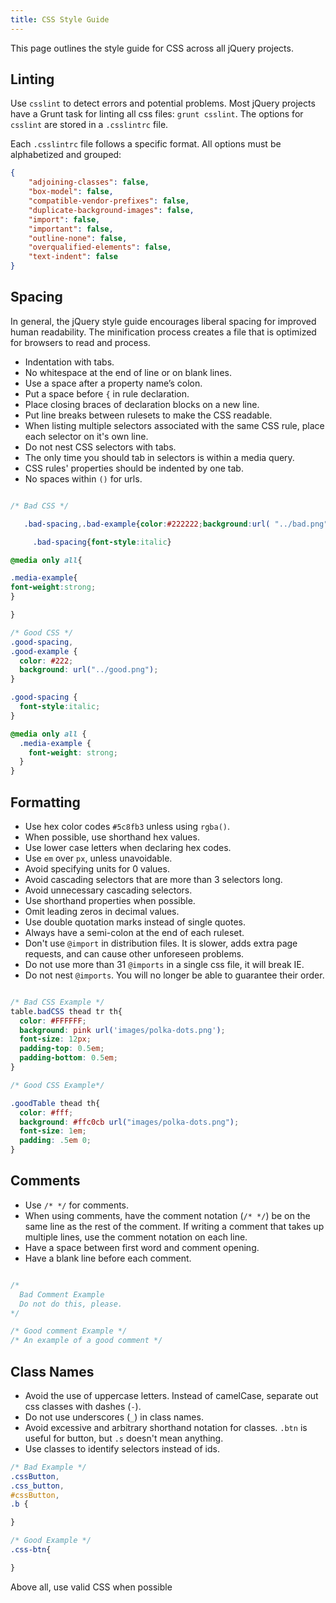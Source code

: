 ```yaml
---
title: CSS Style Guide
---
```


This page outlines the style guide for CSS across all jQuery projects.

## Linting
Use `csslint` to detect errors and potential problems. Most jQuery projects have a
Grunt task for linting all css files: `grunt csslint`. The options for `csslint`
are stored in a `.csslintrc` file.

Each `.csslintrc` file follows a specific format. All options must be alphabetized
and grouped:

```json
{
	"adjoining-classes": false,
	"box-model": false,
	"compatible-vendor-prefixes": false,
	"duplicate-background-images": false,
	"import": false,
	"important": false,
	"outline-none": false,
	"overqualified-elements": false,
	"text-indent": false
}
```

## Spacing

In general, the jQuery style guide encourages liberal spacing for
improved human readability. The minification process creates a file
that is optimized for browsers to read and process.

- Indentation with tabs.
- No whitespace at the end of line or on blank lines.
- Use a space after a property name’s colon.
- Put a space before `{` in rule declaration.
- Place closing braces of declaration blocks on a new line.
- Put line breaks between rulesets to make the CSS readable.
- When listing multiple selectors associated with the same CSS rule,
place each selector on it's own line.
- Do not nest CSS selectors with tabs.
- The only time you should tab in selectors is within a media query.
- CSS rules' properties should be indented by one tab.
- No spaces within `()` for urls.

```css

/* Bad CSS */

   .bad-spacing,.bad-example{color:#222222;background:url( "../bad.png" );}

     .bad-spacing{font-style:italic}

@media only all{

.media-example{
font-weight:strong;
}  

}

/* Good CSS */
.good-spacing,
.good-example {
  color: #222;
  background: url("../good.png");
}

.good-spacing {
  font-style:italic;
}

@media only all {
  .media-example {
    font-weight: strong;
  }
}

```

## Formatting
 - Use hex color codes `#5c8fb3` unless using `rgba()`.
 - When possible, use shorthand hex values.
 - Use lower case letters when declaring hex codes.
 - Use `em` over `px`, unless unavoidable.
 - Avoid specifying units for 0 values.
 - Avoid cascading selectors that are more than 3 selectors long.
 - Avoid unnecessary cascading selectors.
 - Use shorthand properties when possible.
 - Omit leading zeros in decimal values.
 - Use double quotation marks instead of single quotes.
 - Always have a semi-colon at the end of each ruleset.
 - Don't use `@import` in distribution files. It is slower, adds extra page
 requests, and can cause other unforeseen problems.
 - Do not use more than 31 `@imports` in a single css file, it will break IE.
 - Do not nest `@imports`.  You will no longer be able to guarantee their order.


```css

/* Bad CSS Example */
table.badCSS thead tr th{
  color: #FFFFFF;
  background: pink url('images/polka-dots.png');
  font-size: 12px;
  padding-top: 0.5em;
  padding-bottom: 0.5em;
}

/* Good CSS Example*/

.goodTable thead th{
  color: #fff;
  background: #ffc0cb url("images/polka-dots.png");
  font-size: 1em;
  padding: .5em 0;
}

```


## Comments
- Use `/* */` for comments.
- When using comments, have the comment notation (`/* */`) be on the
same line as the rest of the comment. If writing a comment that takes up
multiple lines, use the comment notation on each line.
- Have a space between first word and comment opening.
- Have a blank line before each comment.

```css

/*
  Bad Comment Example
  Do not do this, please.
*/

/* Good comment Example */
/* An example of a good comment */
```


## Class Names

 - Avoid the use of uppercase letters. Instead of camelCase,
 separate out css classes with dashes (`-`).
 - Do not use underscores (`_`) in class names.
 - Avoid excessive and arbitrary shorthand notation for classes.
 `.btn` is useful for button, but `.s` doesn't mean anything.
 - Use classes to identify selectors instead of ids.


```css
/* Bad Example */
.cssButton,
.css_button,
#cssButton,
.b {

}

/* Good Example */
.css-btn{

}

```





Above all, use valid CSS when possible
